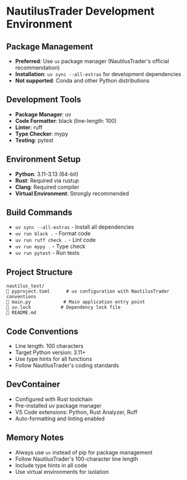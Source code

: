 # NautilusTrader Development Environment

## Package Management
- **Preferred**: Use `uv` package manager (NautilusTrader's official recommendation)
- **Installation**: `uv sync --all-extras` for development dependencies
- **Not supported**: Conda and other Python distributions

## Development Tools
- **Package Manager**: uv
- **Code Formatter**: black (line-length: 100)
- **Linter**: ruff
- **Type Checker**: mypy
- **Testing**: pytest

## Environment Setup
- **Python**: 3.11-3.13 (64-bit)
- **Rust**: Required via rustup
- **Clang**: Required compiler
- **Virtual Environment**: Strongly recommended

## Build Commands
- `uv sync --all-extras` - Install all dependencies
- `uv run black .` - Format code
- `uv run ruff check .` - Lint code
- `uv run mypy .` - Type check
- `uv run pytest` - Run tests

## Project Structure
```
nautilus_test/
   pyproject.toml      # uv configuration with NautilusTrader conventions
   main.py            # Main application entry point
   uv.lock           # Dependency lock file
   README.md
```

## Code Conventions
- Line length: 100 characters
- Target Python version: 3.11+
- Use type hints for all functions
- Follow NautilusTrader's coding standards

## DevContainer
- Configured with Rust toolchain
- Pre-installed uv package manager
- VS Code extensions: Python, Rust Analyzer, Ruff
- Auto-formatting and linting enabled

## Memory Notes
- Always use `uv` instead of pip for package management
- Follow NautilusTrader's 100-character line length
- Include type hints in all code
- Use virtual environments for isolation